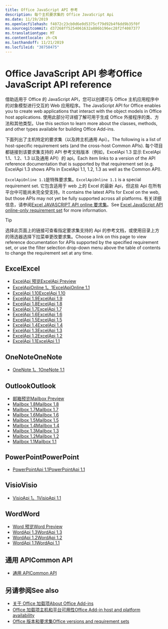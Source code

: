 ```yaml
---
title: Office JavaScript API 参考
description: 每个主机要求集的 Office JavaScript Api
ms.date: 11/19/2019
ms.openlocfilehash: f4072c23cb0d6e0d5375cf79d92b4f6dd9b35f0f
ms.sourcegitcommit: d37268ff5254061632a886b196ec28f2f4087377
ms.translationtype: MT
ms.contentlocale: zh-CN
ms.lasthandoff: 11/21/2019
ms.locfileid: "38758475"
---
```

# <a name="office-javascript-api-reference"></a><span data-ttu-id="7b8dd-103">Office JavaScript API 参考</span><span class="sxs-lookup"><span data-stu-id="7b8dd-103">Office JavaScript API reference</span></span>

<span data-ttu-id="7b8dd-104">借助适用于 Office 的 JavaScript API，您可以创建可与 Office 主机应用程序中的对象模型进行交互的 Web 应用程序。</span><span class="sxs-lookup"><span data-stu-id="7b8dd-104">The JavaScript API for Office enables you to create web applications that interact with the object models in Office host applications.</span></span> <span data-ttu-id="7b8dd-105">使用此部分可详细了解可用于生成 Office 外接程序的类、方法和其他类型。</span><span class="sxs-lookup"><span data-stu-id="7b8dd-105">Use this section to learn more about the classes, methods, and other types available for building Office Add-ins.</span></span>

<span data-ttu-id="7b8dd-106">下面列出了主机特定的要求集（以及跨主机通用 Api）。</span><span class="sxs-lookup"><span data-stu-id="7b8dd-106">The following is a list of host-specific requirement sets (and the cross-host Common APIs).</span></span> <span data-ttu-id="7b8dd-107">每个项目都链接到该要求集支持的 API 参考文档版本（例如，ExcelApi 1.3 显示 ExcelApi 1.1、1.2、1.3 以及通用 API）的 api。</span><span class="sxs-lookup"><span data-stu-id="7b8dd-107">Each item links to a version of the API reference documentation that is supported by that requirement set (e.g. ExcelApi 1.3 shows APIs in ExcelApi 1.1, 1.2, 1.3 as well as the Common API).</span></span>

<span data-ttu-id="7b8dd-108">`ExcelApiOnline 1.1`是特殊要求集。</span><span class="sxs-lookup"><span data-stu-id="7b8dd-108">`ExcelApiOnline 1.1` is a special requirement set.</span></span> <span data-ttu-id="7b8dd-109">它包含适用于 web 上的 Excel 的最新 Api，但这些 Api 在所有平台中可能尚未完全受支持。</span><span class="sxs-lookup"><span data-stu-id="7b8dd-109">It contains the latest APIs for Excel on the web, but those APIs may not yet be fully supported across all platforms.</span></span> <span data-ttu-id="7b8dd-110">有关详细信息，请参阅[Excel JAVASCRIPT API online 要求集](/office/dev/add-ins/reference/requirement-sets/excel-api-online-requirement-set)。</span><span class="sxs-lookup"><span data-stu-id="7b8dd-110">See [Excel JavaScript API online-only requirement set](/office/dev/add-ins/reference/requirement-sets/excel-api-online-requirement-set) for more information.</span></span>

> [!TIP]
> <span data-ttu-id="7b8dd-111">选择此页面上的链接可查看指定要求集支持的 Api 的参考文档，或使用目录上方的筛选器选择下拉菜单更改要求集。</span><span class="sxs-lookup"><span data-stu-id="7b8dd-111">Choose a link on this page to view reference documentation for APIs supported by the specified requirement set, or use the filter selection drop-down menu above the table of contents to change the requirement set at any time.</span></span>

## <a name="excel"></a><span data-ttu-id="7b8dd-112">Excel</span><span class="sxs-lookup"><span data-stu-id="7b8dd-112">Excel</span></span>

- [<span data-ttu-id="7b8dd-113">ExcelApi 预览</span><span class="sxs-lookup"><span data-stu-id="7b8dd-113">ExcelApi Preview</span></span>](/javascript/api/excel?view=excel-js-preview)
- [<span data-ttu-id="7b8dd-114">ExcelApiOnline 1。1</span><span class="sxs-lookup"><span data-stu-id="7b8dd-114">ExcelApiOnline 1.1</span></span>](/javascript/api/excel?view=excel-js-online)
- [<span data-ttu-id="7b8dd-115">ExcelApi 1.10</span><span class="sxs-lookup"><span data-stu-id="7b8dd-115">ExcelApi 1.10</span></span>](/javascript/api/excel?view=excel-js-1.10)
- [<span data-ttu-id="7b8dd-116">ExcelApi 1.9</span><span class="sxs-lookup"><span data-stu-id="7b8dd-116">ExcelApi 1.9</span></span>](/javascript/api/excel?view=excel-js-1.9)
- [<span data-ttu-id="7b8dd-117">ExcelApi 1.8</span><span class="sxs-lookup"><span data-stu-id="7b8dd-117">ExcelApi 1.8</span></span>](/javascript/api/excel?view=excel-js-1.8)
- [<span data-ttu-id="7b8dd-118">ExcelApi 1.7</span><span class="sxs-lookup"><span data-stu-id="7b8dd-118">ExcelApi 1.7</span></span>](/javascript/api/excel?view=excel-js-1.7)
- [<span data-ttu-id="7b8dd-119">ExcelApi 1.6</span><span class="sxs-lookup"><span data-stu-id="7b8dd-119">ExcelApi 1.6</span></span>](/javascript/api/excel?view=excel-js-1.6)
- [<span data-ttu-id="7b8dd-120">ExcelApi 1.5</span><span class="sxs-lookup"><span data-stu-id="7b8dd-120">ExcelApi 1.5</span></span>](/javascript/api/excel?view=excel-js-1.5)
- [<span data-ttu-id="7b8dd-121">ExcelApi 1.4</span><span class="sxs-lookup"><span data-stu-id="7b8dd-121">ExcelApi 1.4</span></span>](/javascript/api/excel?view=excel-js-1.4)
- [<span data-ttu-id="7b8dd-122">ExcelApi 1.3</span><span class="sxs-lookup"><span data-stu-id="7b8dd-122">ExcelApi 1.3</span></span>](/javascript/api/excel?view=excel-js-1.3)
- [<span data-ttu-id="7b8dd-123">ExcelApi 1.2</span><span class="sxs-lookup"><span data-stu-id="7b8dd-123">ExcelApi 1.2</span></span>](/javascript/api/excel?view=excel-js-1.2)
- [<span data-ttu-id="7b8dd-124">ExcelApi 1.1</span><span class="sxs-lookup"><span data-stu-id="7b8dd-124">ExcelApi 1.1</span></span>](/javascript/api/excel?view=excel-js-1.1)

## <a name="onenote"></a><span data-ttu-id="7b8dd-125">OneNote</span><span class="sxs-lookup"><span data-stu-id="7b8dd-125">OneNote</span></span>

- [<span data-ttu-id="7b8dd-126">OneNote 1。1</span><span class="sxs-lookup"><span data-stu-id="7b8dd-126">OneNote 1.1</span></span>](/javascript/api/onenote?view=onenote-js-1.1)

## <a name="outlook"></a><span data-ttu-id="7b8dd-127">Outlook</span><span class="sxs-lookup"><span data-stu-id="7b8dd-127">Outlook</span></span>

- [<span data-ttu-id="7b8dd-128">邮箱预览</span><span class="sxs-lookup"><span data-stu-id="7b8dd-128">Mailbox Preview</span></span>](/javascript/api/outlook?view=outlook-js-preview)
- [<span data-ttu-id="7b8dd-129">Mailbox 1.8</span><span class="sxs-lookup"><span data-stu-id="7b8dd-129">Mailbox 1.8</span></span>](/javascript/api/outlook?view=outlook-js-1.8)
- [<span data-ttu-id="7b8dd-130">Mailbox 1.7</span><span class="sxs-lookup"><span data-stu-id="7b8dd-130">Mailbox 1.7</span></span>](/javascript/api/outlook?view=outlook-js-1.7)
- [<span data-ttu-id="7b8dd-131">Mailbox 1.6</span><span class="sxs-lookup"><span data-stu-id="7b8dd-131">Mailbox 1.6</span></span>](/javascript/api/outlook?view=outlook-js-1.6)
- [<span data-ttu-id="7b8dd-132">Mailbox 1.5</span><span class="sxs-lookup"><span data-stu-id="7b8dd-132">Mailbox 1.5</span></span>](/javascript/api/outlook?view=outlook-js-1.5)
- [<span data-ttu-id="7b8dd-133">Mailbox 1.4</span><span class="sxs-lookup"><span data-stu-id="7b8dd-133">Mailbox 1.4</span></span>](/javascript/api/outlook?view=outlook-js-1.4)
- [<span data-ttu-id="7b8dd-134">Mailbox 1.3</span><span class="sxs-lookup"><span data-stu-id="7b8dd-134">Mailbox 1.3</span></span>](/javascript/api/outlook?view=outlook-js-1.3)
- [<span data-ttu-id="7b8dd-135">Mailbox 1.2</span><span class="sxs-lookup"><span data-stu-id="7b8dd-135">Mailbox 1.2</span></span>](/javascript/api/outlook?view=outlook-js-1.2)
- [<span data-ttu-id="7b8dd-136">Mailbox 1.1</span><span class="sxs-lookup"><span data-stu-id="7b8dd-136">Mailbox 1.1</span></span>](/javascript/api/outlook?view=outlook-js-1.1)

## <a name="powerpoint"></a><span data-ttu-id="7b8dd-137">PowerPoint</span><span class="sxs-lookup"><span data-stu-id="7b8dd-137">PowerPoint</span></span>

- [<span data-ttu-id="7b8dd-138">PowerPointApi 1.1</span><span class="sxs-lookup"><span data-stu-id="7b8dd-138">PowerPointApi 1.1</span></span>](/javascript/api/powerpoint?view=powerpoint-js-1.1)

## <a name="visio"></a><span data-ttu-id="7b8dd-139">Visio</span><span class="sxs-lookup"><span data-stu-id="7b8dd-139">Visio</span></span>

- [<span data-ttu-id="7b8dd-140">VisioApi 1。1</span><span class="sxs-lookup"><span data-stu-id="7b8dd-140">VisioApi 1.1</span></span>](/javascript/api/visio?view=visio-js-1.1)

## <a name="word"></a><span data-ttu-id="7b8dd-141">Word</span><span class="sxs-lookup"><span data-stu-id="7b8dd-141">Word</span></span>

- [<span data-ttu-id="7b8dd-142">Word 预览</span><span class="sxs-lookup"><span data-stu-id="7b8dd-142">Word Preview</span></span>](/javascript/api/word?view=word-js-preview)
- [<span data-ttu-id="7b8dd-143">WordApi 1.3</span><span class="sxs-lookup"><span data-stu-id="7b8dd-143">WordApi 1.3</span></span>](/javascript/api/word?view=word-js-1.3)
- [<span data-ttu-id="7b8dd-144">WordApi 1.2</span><span class="sxs-lookup"><span data-stu-id="7b8dd-144">WordApi 1.2</span></span>](/javascript/api/word?view=word-js-1.2)
- [<span data-ttu-id="7b8dd-145">WordApi 1.1</span><span class="sxs-lookup"><span data-stu-id="7b8dd-145">WordApi 1.1</span></span>](/javascript/api/word?view=word-js-1.1)

## <a name="common-api"></a><span data-ttu-id="7b8dd-146">通用 API</span><span class="sxs-lookup"><span data-stu-id="7b8dd-146">Common API</span></span>

- [<span data-ttu-id="7b8dd-147">通用 API</span><span class="sxs-lookup"><span data-stu-id="7b8dd-147">Common API</span></span>](/javascript/api/office?view=common-js)

## <a name="see-also"></a><span data-ttu-id="7b8dd-148">另请参阅</span><span class="sxs-lookup"><span data-stu-id="7b8dd-148">See also</span></span>

- [<span data-ttu-id="7b8dd-149">关于 Office 加载项</span><span class="sxs-lookup"><span data-stu-id="7b8dd-149">About Office Add-ins</span></span>](/office/dev/add-ins/overview)
- [<span data-ttu-id="7b8dd-150">Office 加载项主机和平台可用性</span><span class="sxs-lookup"><span data-stu-id="7b8dd-150">Office Add-in host and platform availability</span></span>](/office/dev/add-ins/overview/office-add-in-availability)
- [<span data-ttu-id="7b8dd-151">Office 版本和要求集</span><span class="sxs-lookup"><span data-stu-id="7b8dd-151">Office versions and requirement sets</span></span>](/office/dev/add-ins/develop/office-versions-and-requirement-sets)
